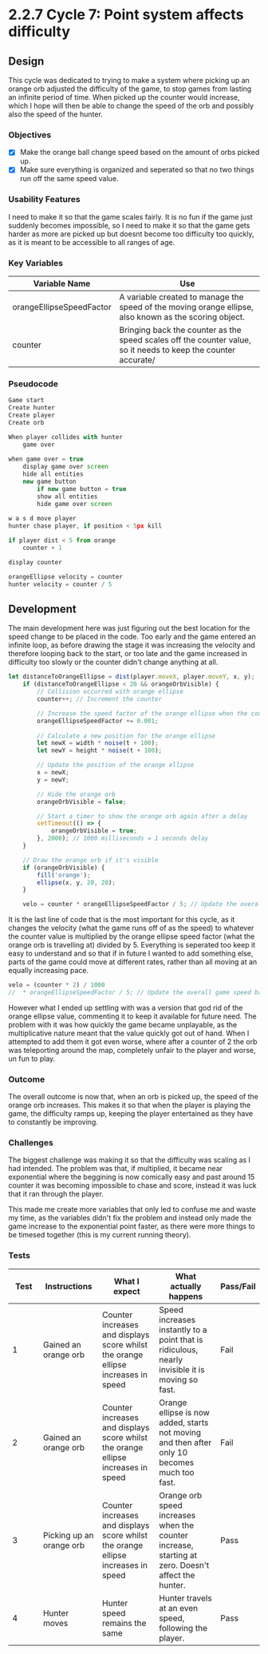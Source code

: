 # 2.2.7 Cycle 7: Point system affects difficulty

## Design

This cycle was dedicated to trying to make a system where picking up an orange orb adjusted the difficulty of the game, to stop games from lasting an infinite period of time. When picked up the counter would increase, which I hope will then be able to change the speed of the orb and possibly also the speed of the hunter.&#x20;

### Objectives

* [x] Make the orange ball change speed based on the amount of orbs picked up.&#x20;
* [x] Make sure everything is organized and seperated so that no two things run off the same speed value.&#x20;

### Usability Features

I need to make it so that the game scales fairly. It is no fun if the game just suddenly becomes impossible, so I need to make it so that the game gets harder as more are picked up but doesnt become too difficulty too quickly, as it is meant to be accessible to all ranges of age.

### Key Variables

| Variable Name            | Use                                                                                                             |
| ------------------------ | --------------------------------------------------------------------------------------------------------------- |
| orangeEllipseSpeedFactor | A variable created to manage the speed of the moving orange ellipse, also known as the scoring object.          |
| counter                  | Bringing back the counter as the speed scales off the counter value, so it needs to keep the counter accurate/  |

### Pseudocode

```javascript
Game start
Create hunter
Create player
Create orb

When player collides with hunter 
    game over
    
when game over = true
    display game over screen
    hide all entities
    new game button
        if new game button = true
        show all entities
        hide game over screen
        
w a s d move player 
hunter chase player, if position < 5px kill

if player dist < 5 from orange
    counter + 1

display counter 

orangeEllipse velocity = counter
hunter velocity = counter / 5
```

## Development

The main development here was just figuring out the best location for the speed change to be placed in the code. Too early and the game entered an infinite loop, as before drawing the stage it was increasing the velocity and therefore looping back to the start, or too late and the game increased in difficulty too slowly or the counter didn't change anything at all.&#x20;

```javascript
let distanceToOrangeEllipse = dist(player.moveX, player.moveY, x, y);
    if (distanceToOrangeEllipse < 20 && orangeOrbVisible) {
        // Collision occurred with orange ellipse
        counter++; // Increment the counter

        // Increase the speed factor of the orange ellipse when the counter increases
        orangeEllipseSpeedFactor += 0.001;
        
        // Calculate a new position for the orange ellipse
        let newX = width * noise(t + 100);
        let newY = height * noise(t + 100);

        // Update the position of the orange ellipse
        x = newX;
        y = newY;

        // Hide the orange orb
        orangeOrbVisible = false;

        // Start a timer to show the orange orb again after a delay
        setTimeout(() => {
            orangeOrbVisible = true;
        }, 2000); // 1000 milliseconds = 1 seconds delay
    }

    // Draw the orange orb if it's visible
    if (orangeOrbVisible) {
        fill('orange');
        ellipse(x, y, 20, 20);
    }

    velo = counter * orangeEllipseSpeedFactor / 5; // Update the overall game speed based on the counter
```

It is the last line of code that is the most important for this cycle, as it changes the velocity (what the game runs off of as the speed) to whatever the counter value is multiplied by the orange ellipse speed factor (what the orange orb is travelling at) divided by 5. Everything is seperated too keep it easy to understand and so that if in future I wanted to add something else, parts of the game could move at different rates, rather than all moving at an equally increasing pace.&#x20;

```javascript
velo = (counter * 2) / 1000
//  * orangeEllipseSpeedFactor / 5; // Update the overall game speed based on the counter
```

However what I ended up settling with was a version that god rid of the orange ellipse value, commenting it to keep it available for future need. The problem with it was how quickly the game became unplayable, as the multiplicative nature meant that the value quickly got out of hand. When I attempted to add them it got even worse, where after a counter of 2 the orb was teleporting around the map, completely unfair to the player and worse, un fun to play.&#x20;

### Outcome

The overall outcome is now that, when an orb is picked up, the speed of the orange orb increases. This makes it so that when the player is playing the game, the difficulty ramps up, keeping the player entertained as they have to constantly be improving.&#x20;

### Challenges

The biggest challenge was making it so that the difficulty was scaling as I had intended. The problem was that, if multiplied, it became near exponential where the beggining is now comically easy and past around 15 counter it was becoming impossible to chase and score, instead it was luck that it ran through the player.&#x20;

This made me create more variables that only led to confuse me and waste my time, as the variables didn't fix the problem and instead only made the game increase to the exponential point faster, as there were more things to be timesed together (this is my current running theory).&#x20;

### Tests

<table><thead><tr><th width="88">Test</th><th width="133">Instructions</th><th width="187">What I expect</th><th width="210">What actually happens</th><th>Pass/Fail</th></tr></thead><tbody><tr><td>1</td><td>Gained an orange orb</td><td>Counter increases and displays score whilst the orange ellipse increases in speed</td><td>Speed increases instantly to a point that is ridiculous, nearly invisible it is moving so fast. </td><td>Fail</td></tr><tr><td>2</td><td>Gained an orange orb</td><td>Counter increases and displays score whilst the orange ellipse increases in speed</td><td>Orange ellipse is now added, starts not moving and then after only 10 becomes much too fast. </td><td>Fail</td></tr><tr><td>3</td><td>Picking up an orange orb</td><td>Counter increases and displays score whilst the orange ellipse increases in speed</td><td>Orange orb speed increases when the counter increase, starting at zero. Doesn't affect the hunter. </td><td>Pass</td></tr><tr><td>4</td><td>Hunter moves</td><td>Hunter speed remains the same</td><td>Hunter travels at an even speed, following the player. </td><td>Pass</td></tr></tbody></table>
